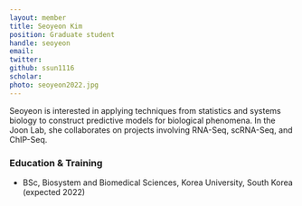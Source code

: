 ```yaml
---
layout: member
title: Seoyeon Kim
position: Graduate student
handle: seoyeon
email:
twitter:
github: ssun1116
scholar: 
photo: seoyeon2022.jpg
---
```


  Seoyeon is interested in applying techniques from statistics and systems biology to construct predictive models for biological phenomena. In the Joon Lab, she collaborates on projects involving RNA-Seq, scRNA-Seq, and ChIP-Seq.

### Education & Training
- BSc, Biosystem and Biomedical Sciences, Korea University, South Korea (expected 2022)